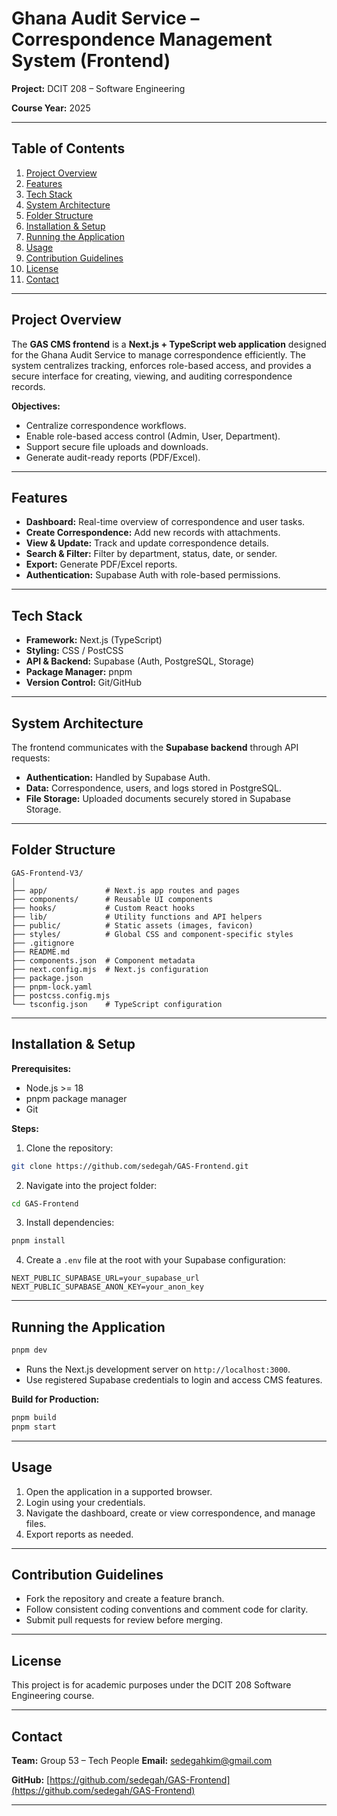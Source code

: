 # Ghana Audit Service – Correspondence Management System (Frontend)

**Project:** DCIT 208 – Software Engineering


**Course Year:** 2025

---

## **Table of Contents**

1. [Project Overview](#project-overview)
2. [Features](#features)
3. [Tech Stack](#tech-stack)
4. [System Architecture](#system-architecture)
5. [Folder Structure](#folder-structure)
6. [Installation & Setup](#installation--setup)
7. [Running the Application](#running-the-application)
8. [Usage](#usage)
9. [Contribution Guidelines](#contribution-guidelines)
10. [License](#license)
11. [Contact](#contact)

---

## **Project Overview**

The **GAS CMS frontend** is a **Next.js + TypeScript web application** designed for the Ghana Audit Service to manage correspondence efficiently. The system centralizes tracking, enforces role-based access, and provides a secure interface for creating, viewing, and auditing correspondence records.

**Objectives:**

* Centralize correspondence workflows.
* Enable role-based access control (Admin, User, Department).
* Support secure file uploads and downloads.
* Generate audit-ready reports (PDF/Excel).

---

## **Features**

* **Dashboard:** Real-time overview of correspondence and user tasks.
* **Create Correspondence:** Add new records with attachments.
* **View & Update:** Track and update correspondence details.
* **Search & Filter:** Filter by department, status, date, or sender.
* **Export:** Generate PDF/Excel reports.
* **Authentication:** Supabase Auth with role-based permissions.

---

## **Tech Stack**

* **Framework:** Next.js (TypeScript)
* **Styling:** CSS / PostCSS
* **API & Backend:** Supabase (Auth, PostgreSQL, Storage)
* **Package Manager:** pnpm
* **Version Control:** Git/GitHub

---

## **System Architecture**

The frontend communicates with the **Supabase backend** through API requests:

* **Authentication:** Handled by Supabase Auth.
* **Data:** Correspondence, users, and logs stored in PostgreSQL.
* **File Storage:** Uploaded documents securely stored in Supabase Storage.


---

## **Folder Structure**

```
GAS-Frontend-V3/
│
├── app/             # Next.js app routes and pages
├── components/      # Reusable UI components
├── hooks/           # Custom React hooks
├── lib/             # Utility functions and API helpers
├── public/          # Static assets (images, favicon)
├── styles/          # Global CSS and component-specific styles
├── .gitignore
├── README.md
├── components.json  # Component metadata
├── next.config.mjs  # Next.js configuration
├── package.json
├── pnpm-lock.yaml
├── postcss.config.mjs
└── tsconfig.json    # TypeScript configuration
```

---

## **Installation & Setup**

**Prerequisites:**

* Node.js >= 18
* pnpm package manager
* Git

**Steps:**

1. Clone the repository:

```bash
git clone https://github.com/sedegah/GAS-Frontend.git
```

2. Navigate into the project folder:

```bash
cd GAS-Frontend
```

3. Install dependencies:

```bash
pnpm install
```

4. Create a `.env` file at the root with your Supabase configuration:

```env
NEXT_PUBLIC_SUPABASE_URL=your_supabase_url
NEXT_PUBLIC_SUPABASE_ANON_KEY=your_anon_key
```

---

## **Running the Application**

```bash
pnpm dev
```

* Runs the Next.js development server on `http://localhost:3000`.
* Use registered Supabase credentials to login and access CMS features.

**Build for Production:**

```bash
pnpm build
pnpm start
```

---

## **Usage**

1. Open the application in a supported browser.
2. Login using your credentials.
3. Navigate the dashboard, create or view correspondence, and manage files.
4. Export reports as needed.

---

## **Contribution Guidelines**

* Fork the repository and create a feature branch.
* Follow consistent coding conventions and comment code for clarity.
* Submit pull requests for review before merging.

---

## **License**

This project is for academic purposes under the DCIT 208 Software Engineering course.

---

## **Contact**

**Team:** Group 53 – Tech People
**Email:** [sedegahkim@gmail.com](mailto:sedegahkim@gmail.com)

**GitHub:** [https://github.com/sedegah/GAS-Frontend](https://github.com/sedegah/GAS-Frontend)

---

